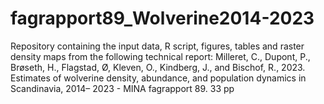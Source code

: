 # fagrapport89_Wolverine2014-2023

Repository containing the input data, R script, figures, tables and raster density maps from the following technical report: 
Milleret, C., Dupont, P., Brøseth, H., Flagstad, Ø, Kleven, O., Kindberg, J., and Bischof, R., 2023.
Estimates of wolverine density, abundance, and population dynamics in Scandinavia, 2014–
2023 - MINA fagrapport 89. 33 pp 
 
